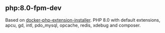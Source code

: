 ## php:8.0-fpm-dev
Based on [docker-php-extension-installer](https://github.com/mlocati/docker-php-extension-installer).
PHP 8.0 with default extensions, apcu, gd, intl, pdo_mysql, opcache, redis, xdebug and composer.
